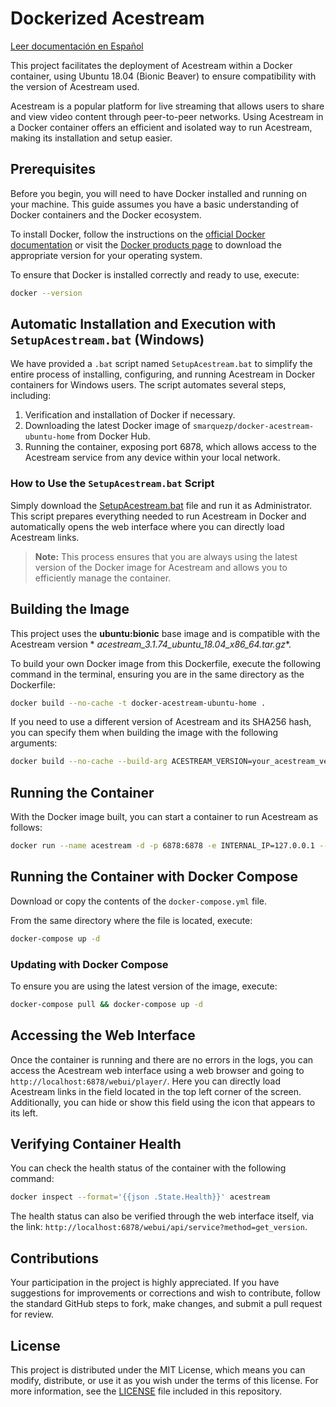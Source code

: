 # Dockerized Acestream

[Leer documentación en Español](README_es.md)

This project facilitates the deployment of Acestream within a Docker container, using Ubuntu 18.04 (Bionic Beaver) to
ensure compatibility with the version of Acestream used.

Acestream is a popular platform for live streaming that allows users to share and view video content through
peer-to-peer networks. Using Acestream in a Docker container offers an efficient and isolated way to run Acestream,
making its installation and setup easier.

## Prerequisites

Before you begin, you will need to have Docker installed and running on your machine. This guide assumes you have a
basic understanding of Docker containers and the Docker ecosystem.

To install Docker, follow the instructions on the [official Docker documentation](https://docs.docker.com/get-docker/) or visit the [Docker products page](https://www.docker.com/products/docker-desktop) to download the appropriate version for your operating system.

To ensure that Docker is installed correctly and ready to use, execute:

```bash
docker --version
```

## Automatic Installation and Execution with `SetupAcestream.bat` (Windows)

We have provided a `.bat` script named `SetupAcestream.bat` to simplify the entire process of installing, configuring, and running Acestream in Docker containers for Windows users. The script automates several steps, including:

1. Verification and installation of Docker if necessary.
2. Downloading the latest Docker image of `smarquezp/docker-acestream-ubuntu-home` from Docker Hub.
3. Running the container, exposing port 6878, which allows access to the Acestream service from any device within your
   local network.

### How to Use the `SetupAcestream.bat` Script

Simply download the [SetupAcestream.bat](https://github.com/marquezpsergio/acestream-docker/releases) file and run it as
Administrator. This script prepares everything needed to run Acestream in Docker and automatically opens the web
interface where you can directly load Acestream links.

> **Note:** This process ensures that you are always using the latest version of the Docker image for Acestream and
> allows you to efficiently manage the container.

## Building the Image

This project uses the **ubuntu:bionic** base image and is compatible with the Acestream version *
*acestream_3.1.74_ubuntu_18.04_x86_64.tar.gz**.

To build your own Docker image from this Dockerfile, execute the following command in the terminal, ensuring you are in the same directory as the Dockerfile:

```bash
docker build --no-cache -t docker-acestream-ubuntu-home .
```

If you need to use a different version of Acestream and its SHA256 hash, you can specify them when building the image with the following arguments:

```bash
docker build --no-cache --build-arg ACESTREAM_VERSION=your_acestream_version --build-arg ACESTREAM_SHA256=your_sha256_hash -t docker-acestream-ubuntu-home .
```

## Running the Container

With the Docker image built, you can start a container to run Acestream as follows:

```bash
docker run --name acestream -d -p 6878:6878 -e INTERNAL_IP=127.0.0.1 --restart unless-stopped docker-acestream-ubuntu-home
```

## Running the Container with Docker Compose

Download or copy the contents of the `docker-compose.yml` file.

From the same directory where the file is located, execute:

```bash
docker-compose up -d
```

### Updating with Docker Compose

To ensure you are using the latest version of the image, execute:

```bash
docker-compose pull && docker-compose up -d
```

## Accessing the Web Interface

Once the container is running and there are no errors in the logs, you can access the Acestream web interface using a
web browser and going to `http://localhost:6878/webui/player/`. Here you can directly load Acestream links in the field
located in the top left corner of the screen. Additionally, you can hide or show this field using the icon that appears
to its left.

## Verifying Container Health

You can check the health status of the container with the following command:

```bash
docker inspect --format='{{json .State.Health}}' acestream
```

The health status can also be verified through the web interface itself, via the
link: `http://localhost:6878/webui/api/service?method=get_version`.

## Contributions

Your participation in the project is highly appreciated. If you have suggestions for improvements or corrections and
wish to contribute, follow the standard GitHub steps to fork, make changes, and submit a pull request for review.

## License

This project is distributed under the MIT License, which means you can modify, distribute, or use it as you wish under
the terms of this license. For more information, see the [LICENSE](LICENSE) file included in this repository.
